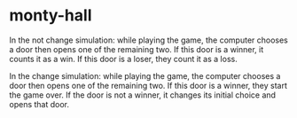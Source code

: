 # monty-hall


In the not change simulation:
while playing the game, the computer chooses a door then opens one of the remaining two. If this door is a winner, it counts it as a win. If this door is a loser, they count it as a loss.


In the change simulation:
while playing the game, the computer chooses a door then opens one of the remaining two. If this door is a winner, they start the game over. If the door is not a winner, it changes its initial choice and opens that door.
